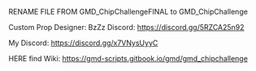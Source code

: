 RENAME FILE FROM GMD_ChipChallengeFINAL to GMD_ChipChallenge

Custom Prop Designer: BzZz Discord: https://discord.gg/5RZCA25n92

My Discord: https://discord.gg/x7VNysUyyC

HERE find Wiki: https://gmd-scripts.gitbook.io/gmd/gmd_chipchallenge
